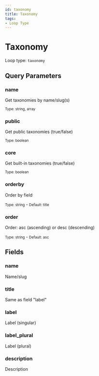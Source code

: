 ```yaml
---
id: taxonomy
title: Taxonomy
tags:
- Loop Type
---
```


# Taxonomy

Loop type: `taxonomy`

## Query Parameters

### name

Get taxonomies by name/slug(s)

<small>Type: string, array</small>

### public

Get public taxonomies (true/false)

<small>Type: boolean</small>

### core

Get built-in taxonomies (true/false)

<small>Type: boolean</small>

### orderby

Order by field

<small>Type: string</small> - <small>Default: title</small>

### order

Order: asc (ascending) or desc (descending)

<small>Type: string</small> - <small>Default: asc</small>


## Fields

### name

Name/slug

### title

Same as field "label"

### label

Label (singular)

### label_plural

Label (plural)

### description

Description

